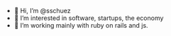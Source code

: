 - 👋 Hi, I’m @sschuez
- 👀 I’m interested in software, startups, the economy 
- 🌱 I’m working mainly with ruby on rails and js.
